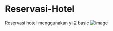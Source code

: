 # Reservasi-Hotel
Reservasi hotel menggunakan yii2 basic
![image](https://user-images.githubusercontent.com/79428814/155651974-713d8ef0-0415-4ed1-b239-c6c76ad8c7bd.png)
